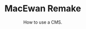 ---
title: MacEwan Remake
subtitle: How to use a CMS.
layout: default
modal-id: 7
html: https://dev-macewan-university.pantheonsite.io/
thumbnail: macewan.jpg
project-date: november 2019
category: Wordpress
description: This shows how we can use, and customize a CMS theme.

---